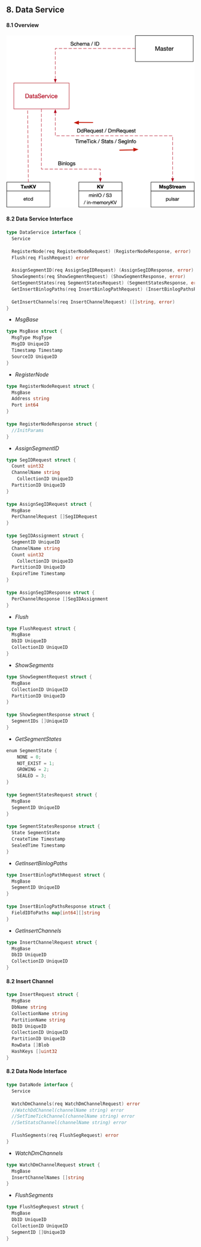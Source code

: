 

## 8. Data Service



#### 8.1 Overview

<img src="./figs/data_service.png" width=700>

#### 8.2 Data Service Interface

```go
type DataService interface {
  Service
  
  RegisterNode(req RegisterNodeRequest) (RegisterNodeResponse, error)
  Flush(req FlushRequest) error
  
  AssignSegmentID(req AssignSegIDRequest) (AssignSegIDResponse, error)
  ShowSegments(req ShowSegmentRequest) (ShowSegmentResponse, error)
  GetSegmentStates(req SegmentStatesRequest) (SegmentStatesResponse, error)
  GetInsertBinlogPaths(req InsertBinlogPathRequest) (InsertBinlogPathsResponse, error)
  
  GetInsertChannels(req InsertChannelRequest) ([]string, error)
}
```



* *MsgBase*

```go
type MsgBase struct {
  MsgType MsgType
  MsgID	UniqueID
  Timestamp Timestamp
  SourceID UniqueID
}
```

* *RegisterNode*

```go
type RegisterNodeRequest struct {
  MsgBase
  Address string
  Port int64
}

type RegisterNodeResponse struct {
  //InitParams
}
```

* *AssignSegmentID*

```go
type SegIDRequest struct {
  Count uint32
  ChannelName string
	CollectionID UniqueID
  PartitionID UniqueID
}

type AssignSegIDRequest struct {
  MsgBase
  PerChannelRequest []SegIDRequest
}

type SegIDAssignment struct {
  SegmentID UniqueID
  ChannelName string
  Count uint32
	CollectionID UniqueID
  PartitionID UniqueID
  ExpireTime Timestamp
}

type AssignSegIDResponse struct {
  PerChannelResponse []SegIDAssignment
}
```



* *Flush*

```go
type FlushRequest struct {
  MsgBase
  DbID UniqueID
  CollectionID UniqueID
}
```



* *ShowSegments*

```go
type ShowSegmentRequest struct {
  MsgBase
  CollectionID UniqueID
  PartitionID UniqueID
}

type ShowSegmentResponse struct {
  SegmentIDs []UniqueID
}
```



* *GetSegmentStates*

```go
enum SegmentState {
    NONE = 0;
    NOT_EXIST = 1;
    GROWING = 2;
    SEALED = 3;
}

type SegmentStatesRequest struct {
  MsgBase
  SegmentID UniqueID
}

type SegmentStatesResponse struct {
  State SegmentState
  CreateTime Timestamp
  SealedTime Timestamp
}
```



* *GetInsertBinlogPaths*

```go
type InsertBinlogPathRequest struct {
  MsgBase
  SegmentID UniqueID
}

type InsertBinlogPathsResponse struct {
  FieldIDToPaths map[int64][]string
}
```



* *GetInsertChannels*

```go
type InsertChannelRequest struct {
  MsgBase
  DbID UniqueID
  CollectionID UniqueID
}
```



#### 8.2 Insert Channel

```go
type InsertRequest struct {
  MsgBase
  DbName string
  CollectionName string
  PartitionName string
  DbID UniqueID
  CollectionID UniqueID
  PartitionID UniqueID
  RowData []Blob
  HashKeys []uint32
}
```



#### 8.2 Data Node Interface

```go
type DataNode interface {
  Service
  
  WatchDmChannels(req WatchDmChannelRequest) error
  //WatchDdChannel(channelName string) error
  //SetTimeTickChannel(channelName string) error
  //SetStatsChannel(channelName string) error
  
  FlushSegments(req FlushSegRequest) error
}
```



* *WatchDmChannels*

```go
type WatchDmChannelRequest struct {
  MsgBase
  InsertChannelNames []string
}
```

* *FlushSegments*

```go
type FlushSegRequest struct {
  MsgBase
  DbID UniqueID
  CollectionID UniqueID
  SegmentID []UniqueID
}
```

